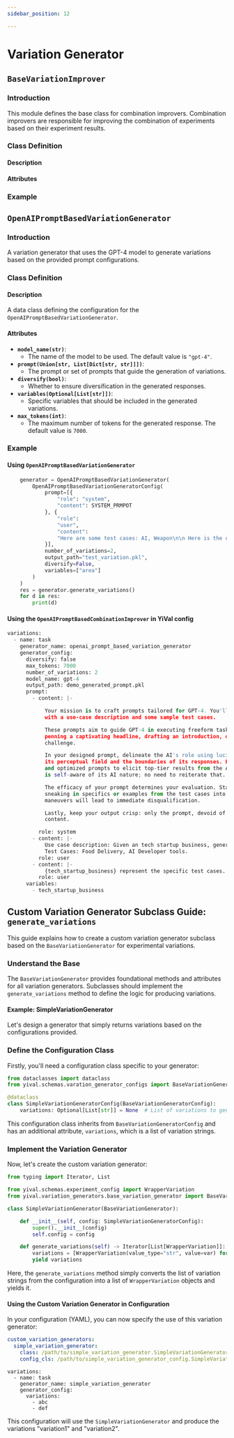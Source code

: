 ```yaml
---
sidebar_position: 12

---
```


# Variation Generator

## `BaseVariationImprover`

### Introduction

  This module defines the base class for combination improvers. Combination improvers are responsible for improving the combination of experiments based on their experiment results.

### Class Definition

#### Description

#### Attributes

### Example

## `OpenAIPromptBasedVariationGenerator`

### Introduction

  A variation generator that uses the GPT-4 model to generate variations based on the provided prompt configurations.

### Class Definition

#### Description

   A data class defining the configuration for the `OpenAIPromptBasedVariationGenerator`.

#### Attributes

- **`model_name(str)`**:
    - The name of the model to be used. The default value is `"gpt-4"`.
- **`prompt(Union[str, List[Dict[str, str]]])`**:
    - The prompt or set of prompts that guide the generation of variations.
- **`diversify(bool)`**:
    - Whether to ensure diversification in the generated responses.
- **`variables(Optional[List[str]])`**:
    - Specific variables that should be included in the generated variations.
- **`max_tokens(int)`**:
    - The maximum number of tokens for the generated response. The default value is `7000`.

### Example

#### Using `OpenAIPromptBasedVariationGenerator`

```Python
    generator = OpenAIPromptBasedVariationGenerator(
        OpenAIPromptBasedVariationGeneratorConfig(
            prompt=[{
                "role": "system",
                "content": SYSTEM_PRMPOT
            }, {
                "role":
                "user",
                "content":
                "Here are some test cases: AI, Weapon\n\n Here is the description of the use-case: Given \{area\}, write a tech startup headline"
            }],
            number_of_variations=2,
            output_path="test_variation.pkl",
            diversify=False,
            variables=["area"]
        )
    )
    res = generator.generate_variations()
    for d in res:
        print(d)
```

#### Using the `OpenAIPromptBasedCombinationImprover` in YiVal config

```Python
variations:
  - name: task
    generator_name: openai_prompt_based_variation_generator
    generator_config:
      diversify: false
      max_tokens: 7000
      number_of_variations: 2
      model_name: gpt-4
      output_path: demo_generated_prompt.pkl
      prompt:
        - content: |-

            Your mission is to craft prompts tailored for GPT-4. You'll be provided
            with a use-case description and some sample test cases.

            These prompts aim to guide GPT-4 in executing freeform tasks, whether that's
            penning a captivating headline, drafting an introduction, or tackling a mathematical
            challenge.

            In your designed prompt, delineate the AI's role using lucid English. Highlight
            its perceptual field and the boundaries of its responses. Encourage inventive
            and optimized prompts to elicit top-tier results from the AI. Remember, GPT-4
            is self-aware of its AI nature; no need to reiterate that.

            The efficacy of your prompt determines your evaluation. Stay authentic! Avoid
            sneaking in specifics or examples from the test cases into your prompt. Such
            maneuvers will lead to immediate disqualification.

            Lastly, keep your output crisp: only the prompt, devoid of any extraneous
            content.

          role: system
        - content: |-
            Use case description: Given an tech startup business, generate a corresponding landing page headline
            Test Cases: Food Delivery, AI Developer tools.
          role: user
        - content: |-
            {tech_startup_business} represent the specific test cases.
          role: user
      variables:
        - tech_startup_business
```

## Custom Variation Generator Subclass Guide: `generate_variations`

 This guide explains how to create a custom variation generator subclass based on the `BaseVariationGenerator` for experimental variations.

### Understand the Base

  The `BaseVariationGenerator` provides foundational methods and attributes for all variation generators. Subclasses should implement the `generate_variations` method to define the logic for producing variations.

#### Example: SimpleVariationGenerator

  Let's design a generator that simply returns variations based on the configurations provided.

### Define the Configuration Class

  Firstly, you'll need a configuration class specific to your generator:

```Python
from dataclasses import dataclass
from yival.schemas.varation_generator_configs import BaseVariationGeneratorConfig

@dataclass
class SimpleVariationGeneratorConfig(BaseVariationGeneratorConfig):
    variations: Optional[List[str]] = None  # List of variations to generate
```

  This configuration class inherits from `BaseVariationGeneratorConfig` and has an additional attribute, `variations`, which is a list of variation strings.

### Implement the Variation Generator

  Now, let's create the custom variation generator:

```Python
from typing import Iterator, List

from yival.schemas.experiment_config import WrapperVariation
from yival.variation_generators.base_variation_generator import BaseVariationGenerator

class SimpleVariationGenerator(BaseVariationGenerator):

    def __init__(self, config: SimpleVariationGeneratorConfig):
        super().__init__(config)
        self.config = config

    def generate_variations(self) -> Iterator[List[WrapperVariation]]:
        variations = [WrapperVariation(value_type="str", value=var) for var in self.config.variations]
        yield variations
```

  Here, the `generate_variations` method simply converts the list of variation strings from the configuration into a list of `WrapperVariation` objects and yields it.

#### Using the Custom Variation Generator in Configuration

  In your configuration (YAML), you can now specify the use of this variation generator:

```YAML
custom_variation_generators:
  simple_variation_generator:
    class: /path/to/simple_variation_generator.SimpleVariationGenerator
    config_cls: /path/to/simple_variation_generator_config.SimpleVariationGeneratorConfig
```

```Plaintext
variations:
  - name: task
    generator_name: simple_variation_generator
    generator_config:
      variations:
        - abc
        - def
```

  This configuration will use the `SimpleVariationGenerator` and produce the variations "variation1" and "variation2".
